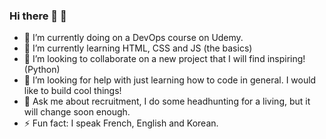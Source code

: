 ### Hi there 👋 :revolving_hearts: 
- 🔭 I’m currently doing on a DevOps course on Udemy.
- 🌱 I’m currently learning HTML, CSS and JS (the basics)
- 👯 I’m looking to collaborate on a new project that I will find inspiring! (Python)
- 🤔 I’m looking for help with just learning how to code in general. I would like to build cool things! 
- 💬 Ask me about recruitment, I do some headhunting for a living, but it will change soon enough.
- ⚡ Fun fact: I speak French, English and Korean.
